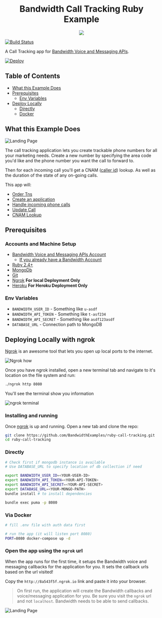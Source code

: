 <div align="center">

# Bandwidth Call Tracking Ruby Example

<a href="http://dev.bandwidth.com"><img src="https://s3.amazonaws.com/bwdemos/BW_all.png"/></a>
</div>

[![Build Status](https://travis-ci.org/BandwidthExamples/ruby-call-tracking.svg)](https://travis-ci.org/BandwidthExamples/ruby-call-tracking)

A Call Tracking app for [Bandwidth Voice and Messaging APIs](http://dev.bandwidth.com/).

[![Deploy](https://www.herokucdn.com/deploy/button.svg)](https://heroku.com/deploy)

## Table of Contents

* [What this Example Does](#what-this-example-does)
* [Prerequisites](#prerequisites)
    * [Env Variables](#env-variables)
* [Deploy Locally](#deploying-locally-with-ngrok)
    * [Directly](#directly)
    * [Docker](#via-docker)

## What this Example Does

![Landing Page](https://s3.amazonaws.com/bw-demo/bw-call-tracking.png)

The call tracking application lets you create trackable phone numbers for all your marketing needs. Create a new number by specifying the area code you'd like and the phone number you want the call to forward to.

Then for each incoming call you'll get a CNAM ([caller id](https://www.voip-info.org/wiki/view/CNAM)) lookup.  As well as the duration of the state of any on-going calls.

This app will:
* [Order Tns](http://dev.bandwidth.com/ap-docs/methods/availableNumbers/postAvailableNumbersLocal.html)
* [Create an application](http://dev.bandwidth.com/ap-docs/methods/applications/postApplications.html)
* [Handle incoming phone calls](http://dev.bandwidth.com/howto/incomingCallandMessaging.html)
* [Update Call](http://dev.bandwidth.com/ap-docs/methods/calls/postCallsCallId.html)
* [CNAM Lookup](http://dev.bandwidth.com/ap-docs/methods/numberInfo/getNumberInfo.html)

## Prerequisites

### Accounts and Machine Setup
* [Bandwidth Voice and Messaging APIs Account](http://dev.bandwidth.com)
    * [If you already have a Bandwidth Account](http://dev.bandwidth.com/security.html)
* [Ruby 2.4+](https://www.ruby-lang.org)
* [MongoDb](http://www.mongodb.org/)
* [Git](https://git-scm.com/)
* [Ngrok](https://ngrok.com/) **For local Deployment Only**
* [Heroku](https://signup.heroku.com/) **For Heroku Deployment Only**

### Env Variables
* `BANDWIDTH_USER_ID` - Something like `u-asdf`
* `BANDWIDTH_API_TOKEN` - Something like `t-asf234`
* `BANDWIDTH_API_SECRET` - Something like `asdf123asdf`
* `DATABASE_URL` - Connection path to MongoDB

## Deploying Locally with ngrok

[Ngrok](https://ngrok.com) is an awesome tool that lets you open up local ports to the internet.

![Ngrok how](https://s3.amazonaws.com/bw-demo/ngrok_how.png)

Once you have ngrok installed, open a new terminal tab and navigate to it's location on the file system and run:

```bash
./ngrok http 8080
```

You'll see the terminal show you information

![ngrok terminal](https://s3.amazonaws.com/bw-demo/ngrok_terminal.png)

### Installing and running

Once [ngrok](#deploying-locally-with-ngrok) is up and running. Open a new tab and clone the repo:

```bash
git clone https://github.com/BandwidthExamples/ruby-call-tracking.git
cd ruby-call-tracking
```

### Directly

```bash
# Check first if mongodb instance is available
# Use DATABASE_URL to specify location of db collection if need

export BANDWIDTH_USER_ID=<YOUR-USER-ID>
export BANDWIDTH_API_TOKEN=<YOUR-API-TOKEN>
export BANDWIDTH_API_SECRET=<YOUR-API-SECRET>
export DATABASE_URL=<YOUR-MONGO-PATH>
bundle install # to install dependencies

bundle exec puma -p 8080
```

### Via Docker

```bash
# fill .env file with auth data first

# run the app (it will listen port 8080)
PORT=8080 docker-compose up -d
```


### Open the app using the `ngrok` url

When the app runs for the first time, it setups the Bandwidth voice and messaging callbacks for the application for you.  It sets the callback urls based on the url visited!

Copy the `http://8a543f5f.ngrok.io` link and paste it into your browser.

> On first run, the application will create the Bandwidth callbacks and voice/messaging application for you.  Be sure you visit the `ngrok` url and not `localhost`. Bandwidth needs to be able to send callbacks.

![Landing Page](https://s3.amazonaws.com/bw-demo/bw-call-tracking.png)

